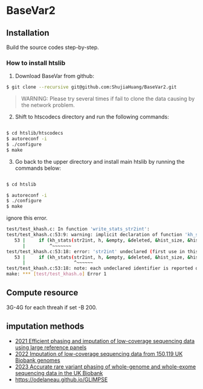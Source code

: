 BaseVar2
========


## Installation

Build the source codes step-by-step.


### How to install htslib

1. Download BaseVar from github:

```bash
$ git clone --recursive git@github.com:ShujiaHuang/BaseVar2.git
```

> WARNING: Please try several times if fail to clone the data causing by 
> the network problem.


2. Shift to htscodecs directory and run the following commands: 

```bash

$ cd htslib/htscodecs
$ autoreconf -i
$ ./configure
$ make

```



3. Go back to the upper directory and install main htslib by running the commands below:

```bash

$ cd htslib

$ autoreconf -i
$ ./configure
$ make

```

ignore this error.

```bash
test/test_khash.c: In function 'write_stats_str2int':
test/test_khash.c:53:9: warning: implicit declaration of function 'kh_stats' [-Wimplicit-function-declaration]
   53 |     if (kh_stats(str2int, h, &empty, &deleted, &hist_size, &hist) == 0) {
      |         ^~~~~~~~
test/test_khash.c:53:18: error: 'str2int' undeclared (first use in this function)
   53 |     if (kh_stats(str2int, h, &empty, &deleted, &hist_size, &hist) == 0) {
      |                  ^~~~~~~
test/test_khash.c:53:18: note: each undeclared identifier is reported only once for each function it appears in
make: *** [test/test_khash.o] Error 1
```


Compute resource
----------------

3G-4G for each threah if set -B 200.







imputation methods
------------------

- [2021 Efficient phasing and imputation of low-coverage sequencing data using large reference panels](https://www.nature.com/articles/s41588-020-00756-0)
- [2022 Imputation of low-coverage sequencing data from 150,119 UK Biobank genomes](https://www.nature.com/articles/s41588-023-01438-3)
- [2023 Accurate rare variant phasing of whole-genome and whole-exome sequencing data in the UK Biobank](https://www.nature.com/articles/s41588-023-01415-w)
- <https://odelaneau.github.io/GLIMPSE>
